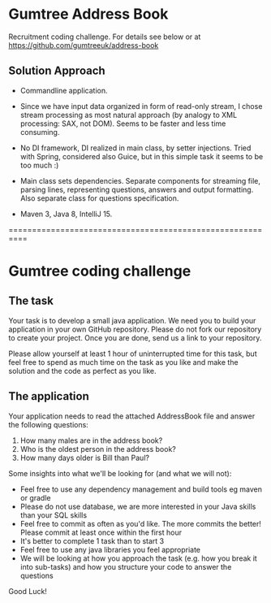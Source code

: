 # Gumtree Address Book

Recruitment coding challenge.
For details see below or at https://github.com/gumtreeuk/address-book

## Solution Approach

- Commandline application.

- Since we have input data organized in form of read-only stream, I chose stream processing as
  most natural approach (by analogy to XML processing: SAX, not DOM).
  Seems to be faster and less time consuming.
  
- No DI framework, DI realized in main class, by setter injections.
  Tried with Spring, considered also Guice, but in this simple task it seems to be too much :)

- Main class sets dependencies.
  Separate components for streaming file, parsing lines, representing questions, answers and
  output formatting. Also separate class for questions specification.

- Maven 3, Java 8, IntelliJ 15.

==========================================================

# Gumtree coding challenge

## The task

Your task is to develop a small java application. We need you to build your application in
your own GitHub repository.  Please do not fork our repository to create your project.
Once you are done, send us a link to your repository.

Please allow yourself at least 1 hour of uninterrupted time for this task, but feel free
to spend as much time on the task as you like and make the solution and the code as perfect
as you like.

## The application

Your application needs to read the attached AddressBook file and answer the following questions:

1. How many males are in the address book?
2. Who is the oldest person in the address book?
3. How many days older is Bill than Paul?

Some insights into what we'll be looking for (and what we will not):

- Feel free to use any dependency management and build tools eg maven or gradle
- Please do not use database, we are more interested in your Java skills than your SQL skills
- Feel free to commit as often as you'd like. The more commits the better! Please commit at least
  once within the first hour
- It's better to complete 1 task than to start 3
- Feel free to use any java libraries you feel appropriate
- We will be looking at how you approach the task (e.g. how you break it into sub-tasks) and how 
  you structure your code to answer the questions

Good Luck!
